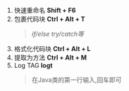 1. 快速重命名 **Shift + F6**
2. 包裹代码块 **Ctrl + Alt + T**
    > *if/else try/catch等*
3. 格式化代码块 **Ctrl + Alt + L**
4. 提取为方法 **Ctrl + Alt + M**
5. Log TAG **logt**
    > 在Java类的第一行输入,回车即可
